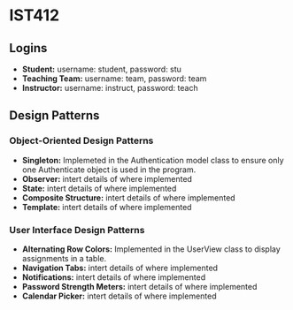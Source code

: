 # IST412

## Logins

- **Student:** username: student, password: stu
- **Teaching Team:** username: team, password: team
- **Instructor:** username: instruct, password: teach

## Design Patterns

### Object-Oriented Design Patterns

- **Singleton:** Implemeted in the Authentication model class to ensure only one Authenticate object is used in the program.
- **Observer:** intert details of where implemented
- **State:** intert details of where implemented
- **Composite Structure:** intert details of where implemented
- **Template:** intert details of where implemented

### User Interface Design Patterns

- **Alternating Row Colors:** Implemented in the UserView class to display assignments in a table.
- **Navigation Tabs:** intert details of where implemented
- **Notifications:** intert details of where implemented
- **Password Strength Meters:** intert details of where implemented
- **Calendar Picker:** intert details of where implemented